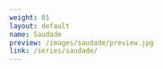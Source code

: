 ```yaml
---
weight: 01
layout: default
name: Saudade
preview: /images/saudade/preview.jpg
link: /series/saudade/
---
```

